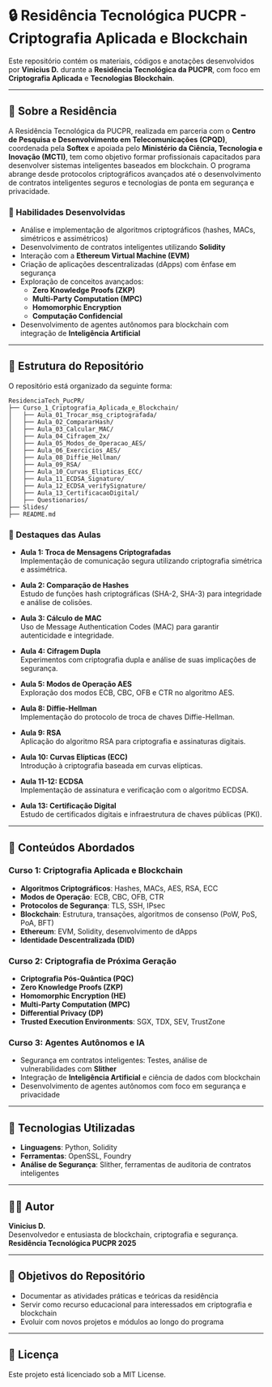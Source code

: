 # 🔒 Residência Tecnológica PUCPR - Criptografia Aplicada e Blockchain

Este repositório contém os materiais, códigos e anotações desenvolvidos por **Vinicius D.** durante a **Residência Tecnológica da PUCPR**, com foco em **Criptografia Aplicada** e **Tecnologias Blockchain**.

---

## 📘 Sobre a Residência

A Residência Tecnológica da PUCPR, realizada em parceria com o **Centro de Pesquisa e Desenvolvimento em Telecomunicações (CPQD)**, coordenada pela **Softex** e apoiada pelo **Ministério da Ciência, Tecnologia e Inovação (MCTI)**, tem como objetivo formar profissionais capacitados para desenvolver sistemas inteligentes baseados em blockchain. O programa abrange desde protocolos criptográficos avançados até o desenvolvimento de contratos inteligentes seguros e tecnologias de ponta em segurança e privacidade.

### 🧠 Habilidades Desenvolvidas

- Análise e implementação de algoritmos criptográficos (hashes, MACs, simétricos e assimétricos)
- Desenvolvimento de contratos inteligentes utilizando **Solidity**
- Interação com a **Ethereum Virtual Machine (EVM)**
- Criação de aplicações descentralizadas (dApps) com ênfase em segurança
- Exploração de conceitos avançados:
  - **Zero Knowledge Proofs (ZKP)**
  - **Multi-Party Computation (MPC)**
  - **Homomorphic Encryption**
  - **Computação Confidencial**
- Desenvolvimento de agentes autônomos para blockchain com integração de **Inteligência Artificial**

---

## 📁 Estrutura do Repositório

O repositório está organizado da seguinte forma:

```
ResidenciaTech_PucPR/
├── Curso_1_Criptografia_Aplicada_e_Blockchain/
│   ├── Aula_01_Trocar_msg_criptografada/
│   ├── Aula_02_CompararHash/
│   ├── Aula_03_Calcular_MAC/
│   ├── Aula_04_Cifragem_2x/
│   ├── Aula_05_Modos_de_Operacao_AES/
│   ├── Aula_06_Exercicios_AES/
│   ├── Aula_08_Diffie_Hellman/
│   ├── Aula_09_RSA/
│   ├── Aula_10_Curvas_Elipticas_ECC/
│   ├── Aula_11_ECDSA_Signature/
│   ├── Aula_12_ECDSA_verifySignature/
│   ├── Aula_13_CertificacaoDigital/
│   ├── Questionarios/
├── Slides/
├── README.md
```

### 🔐 Destaques das Aulas

- **Aula 1: Troca de Mensagens Criptografadas**\
  Implementação de comunicação segura utilizando criptografia simétrica e assimétrica.

- **Aula 2: Comparação de Hashes**\
  Estudo de funções hash criptográficas (SHA-2, SHA-3) para integridade e análise de colisões.

- **Aula 3: Cálculo de MAC**\
  Uso de Message Authentication Codes (MAC) para garantir autenticidade e integridade.

- **Aula 4: Cifragem Dupla**\
  Experimentos com criptografia dupla e análise de suas implicações de segurança.

- **Aula 5: Modos de Operação AES**\
  Exploração dos modos ECB, CBC, OFB e CTR no algoritmo AES.

- **Aula 8: Diffie-Hellman**\
  Implementação do protocolo de troca de chaves Diffie-Hellman.

- **Aula 9: RSA**\
  Aplicação do algoritmo RSA para criptografia e assinaturas digitais.

- **Aula 10: Curvas Elípticas (ECC)**\
  Introdução à criptografia baseada em curvas elípticas.

- **Aula 11-12: ECDSA**\
  Implementação de assinatura e verificação com o algoritmo ECDSA.

- **Aula 13: Certificação Digital**\
  Estudo de certificados digitais e infraestrutura de chaves públicas (PKI).

---

## 🧭 Conteúdos Abordados

### Curso 1: Criptografia Aplicada e Blockchain

- **Algoritmos Criptográficos**: Hashes, MACs, AES, RSA, ECC
- **Modos de Operação**: ECB, CBC, OFB, CTR
- **Protocolos de Segurança**: TLS, SSH, IPsec
- **Blockchain**: Estrutura, transações, algoritmos de consenso (PoW, PoS, PoA, BFT)
- **Ethereum**: EVM, Solidity, desenvolvimento de dApps
- **Identidade Descentralizada (DID)**

### Curso 2: Criptografia de Próxima Geração

- **Criptografia Pós-Quântica (PQC)**
- **Zero Knowledge Proofs (ZKP)**
- **Homomorphic Encryption (HE)**
- **Multi-Party Computation (MPC)**
- **Differential Privacy (DP)**
- **Trusted Execution Environments**: SGX, TDX, SEV, TrustZone

### Curso 3: Agentes Autônomos e IA

- Segurança em contratos inteligentes: Testes, análise de vulnerabilidades com **Slither**
- Integração de **Inteligência Artificial** e ciência de dados com blockchain
- Desenvolvimento de agentes autônomos com foco em segurança e privacidade

---

## 🚀 Tecnologias Utilizadas

- **Linguagens**: Python, Solidity
- **Ferramentas**: OpenSSL, Foundry
- **Análise de Segurança**: Slither, ferramentas de auditoria de contratos inteligentes

---

## 👨‍💻 Autor

**Vinicius D.**\
Desenvolvedor e entusiasta de blockchain, criptografia e segurança.\
**Residência Tecnológica PUCPR 2025**

---

## 📌 Objetivos do Repositório

- Documentar as atividades práticas e teóricas da residência
- Servir como recurso educacional para interessados em criptografia e blockchain
- Evoluir com novos projetos e módulos ao longo do programa

---

## 📄 Licença

Este projeto está licenciado sob a MIT License.